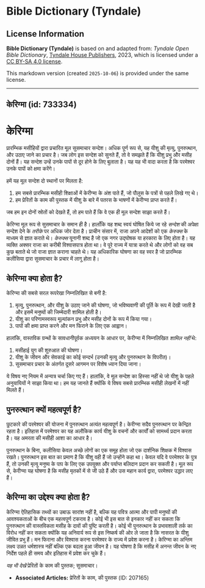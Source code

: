 # Bible Dictionary (Tyndale)

## License Information

**Bible Dictionary (Tyndale)** is based on and adapted from: _Tyndale Open Bible Dictionary_, [Tyndale House Publishers](https://tyndaleopenresources.com/), 2023, which is licensed under a [CC BY-SA 4.0 license](https://creativecommons.org/licenses/by-sa/4.0/legalcode.en).

This markdown version (created `2025-10-06`) is provided under the same license.



--------------------------------

## केरिग्मा (id: 733334)

केरिग्मा
========

प्रारम्भिक मसीहियों द्वारा प्रचारित मूल सुसमाचार सन्देश। अधिक पूर्ण रूप से, यह यीशु की मृत्यु, पुनरुत्थान, और उठाए जाने का प्रचार है। जब लोग इस सन्देश को सुनते हैं, तो वे समझते हैं कि यीशु प्रभु और मसीह दोनों हैं। यह सन्देश उन्हें उनके पापों से दूर होने के लिए बुलाता है। यह यह भी वादा करता है कि परमेश्वर उनके पापों को क्षमा करेंगे।

हमें यह मूल सन्देश दो स्थानों पर मिलता है:

1. हम सबसे प्रारम्भिक मसीही शिक्षाओं में केरीग्मा के अंश पाते हैं, जो पौलुस के पत्रों से पहले लिखे गए थे।
2. हम प्रेरितों के काम की पुस्तक में यीशु के बारे में पतरस के भाषणों में केरीग्मा प्राप्त करते हैं।

जब हम इन दोनों स्रोतों को देखते हैं, तो हम पाते हैं कि वे एक ही मूल सन्देश साझा करते हैं।

केरिग्मा मूल रूप से सुसमाचार के समान ही है। हालाँकि यह शब्द स्वयं घोषित किये जा रहे *सन्देश* की अपेक्षा सन्देश देने के *तरीके* पर अधिक जोर देता है। प्राचीन संसार में, राजा अपने आदेशों को एक *केरुक्स* के माध्यम से ज्ञात कराते थे। *केरुक्स* यूनानी शब्द है जो एक नगर उद्घोषक या हरकारा के लिए होता है। यह व्यक्ति अक्सर राजा का करीबी विश्वासपात्र होता था। वे पूरे राज्य में यात्रा करते थे और लोगों को वह सब कुछ बताते थे जो राजा ज्ञात कराना चाहते थे। यह अधिकारिक घोषणा का वह स्वर है जो प्रारम्भिक कलीसिया द्वारा सुसमाचार के प्रचार में लागू होता है।

केरिग्मा क्या होता है?
----------------------

केरिग्मा की सबसे सरल रूपरेखा निम्नलिखित से बनी है:

1. मृत्यु, पुनरुत्थान, और यीशु के उठाए जाने की घोषणा, जो भविष्यवाणी की पूर्ति के रूप में देखी जाती है और इसमें मनुष्यों की जिम्मेदारी शामिल होती है।
2. यीशु का परिणामस्वरूप मूल्यांकन प्रभु और मसीह दोनों के रूप में किया गया।
3. पापों की क्षमा प्राप्त करने और मन फिराने के लिए एक आह्वान।

हालांकि, वास्तविक ग्रन्थों के सावधानीपूर्वक अध्ययन के आधार पर, केरीग्मा में निम्नलिखित *शामिल नहीं* थे:

1. मसीहाई युग की शुरुआत की घोषणा।
2. यीशु के जीवन और सेवकाई का कोई सन्दर्भ (उनकी मृत्यु और पुनरुत्थान के विपरीत)।
3. सुसमाचार प्रचार के अंतर्गत दूसरे आगमन पर विशेष ध्यान दिया जाना।

ये विषय नए नियम में अन्यत्र चर्चा किए गए हैं। हालांकि, वे मूल सन्देश का हिस्सा नहीं थे जो यीशु के पहले अनुयायियों ने साझा किया था। हम यह जानते हैं क्योंकि ये विषय सबसे प्रारम्भिक मसीही लेखनों में नहीं मिलते हैं।

पुनरुत्थान क्यों महत्वपूर्ण है?
-------------------------------

छुटकारे की परमेश्वर की योजना में पुनरुत्थान अत्यंत महत्वपूर्ण है। केरीग्मा सदैव पुनरुत्थान पर केन्द्रित रहता है। इतिहास में परमेश्वर का यह अलौकिक कार्य यीशु के वचनों और कार्यों को सामर्थ्य प्रदान करता है। यह अमरता की मसीही आशा का आधार है।

पुनरुत्थान के बिना, कलीसिया केवल अच्छे लोगों का एक समूह होता जो एक दार्शनिक शिक्षक में विश्वास रखते। पुनरुत्थान इस बात का प्रमाण है कि यीशु वही हैं जो उन्होंने कहा था। केवल यदि वे परमेश्वर के पुत्र हैं, तो उनकी मृत्यु मनुष्य के पाप के लिए एक उपयुक्त और पर्याप्त बलिदान प्रदान कर सकती है। मूल रूप से, केरीग्मा यह घोषणा है कि मसीह मृतकों में से जी उठे हैं और उस महान कार्य द्वारा, परमेश्वर उद्धार लाए हैं।

केरिग्मा का उद्देश्य क्या होता है?
----------------------------------

केरिग्मा ऐतिहासिक तथ्यों का उबाऊ सारांश नहीं है, बल्कि यह पवित्र आत्मा और पापी मनुष्यों की आवश्यकताओं के बीच एक महत्वपूर्ण टकराव है। कोई भी इस बात से इनकार नहीं कर सकता कि पुनरुत्थान की वास्तविकता मसीह के दावों की पुष्टि करती है। कोई भी पुनरुत्थान के प्रभावशाली तर्क का विरोध नहीं कर सकता क्योंकि यह अनिवार्य रूप से इस निष्कर्ष की ओर ले जाता है कि नासरत के यीशु जीवित प्रभु हैं। मन फिराना और विश्वास करना परमेश्वर के राज्य में प्रवेश करना है। केरिग्मा का अन्तिम लक्ष्य उन्नत धर्मशास्त्र नहीं बल्कि एक बदला हुआ जीवन है। यह घोषणा है कि मसीह में अनन्त जीवन के नए निर्देश पहले ही समय और इतिहास में प्रवेश कर चुके हैं।

*यह भी देखें* प्रेरितों के काम की पुस्तक; सुसमाचार।

* **Associated Articles:** प्रेरितों के काम, की पुस्तक (ID: 207165)

